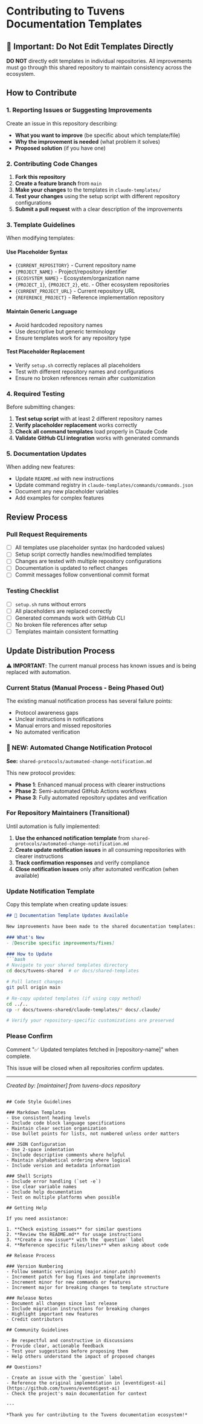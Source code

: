 # Contributing to Tuvens Documentation Templates

## 🚨 Important: Do Not Edit Templates Directly

**DO NOT** directly edit templates in individual repositories. All improvements must go through this shared repository to maintain consistency across the ecosystem.

## How to Contribute

### 1. Reporting Issues or Suggesting Improvements

Create an issue in this repository describing:
- **What you want to improve** (be specific about which template/file)
- **Why the improvement is needed** (what problem it solves)
- **Proposed solution** (if you have one)

### 2. Contributing Code Changes

1. **Fork this repository**
2. **Create a feature branch** from `main`
3. **Make your changes** to the templates in `claude-templates/`
4. **Test your changes** using the setup script with different repository configurations
5. **Submit a pull request** with a clear description of the improvements

### 3. Template Guidelines

When modifying templates:

#### Use Placeholder Syntax
- `{CURRENT_REPOSITORY}` - Current repository name
- `{PROJECT_NAME}` - Project/repository identifier
- `{ECOSYSTEM_NAME}` - Ecosystem/organization name
- `{PROJECT_1}`, `{PROJECT_2}`, etc. - Other ecosystem repositories
- `{CURRENT_PROJECT_URL}` - Current repository URL
- `{REFERENCE_PROJECT}` - Reference implementation repository

#### Maintain Generic Language
- Avoid hardcoded repository names
- Use descriptive but generic terminology
- Ensure templates work for any repository type

#### Test Placeholder Replacement
- Verify `setup.sh` correctly replaces all placeholders
- Test with different repository names and configurations
- Ensure no broken references remain after customization

### 4. Required Testing

Before submitting changes:

1. **Test setup script** with at least 2 different repository names
2. **Verify placeholder replacement** works correctly
3. **Check all command templates** load properly in Claude Code
4. **Validate GitHub CLI integration** works with generated commands

### 5. Documentation Updates

When adding new features:
- Update `README.md` with new instructions
- Update command registry in `claude-templates/commands/commands.json`
- Document any new placeholder variables
- Add examples for complex features

## Review Process

### Pull Request Requirements

- [ ] All templates use placeholder syntax (no hardcoded values)
- [ ] Setup script correctly handles new/modified templates
- [ ] Changes are tested with multiple repository configurations
- [ ] Documentation is updated to reflect changes
- [ ] Commit messages follow conventional commit format

### Testing Checklist

- [ ] `setup.sh` runs without errors
- [ ] All placeholders are replaced correctly
- [ ] Generated commands work with GitHub CLI
- [ ] No broken file references after setup
- [ ] Templates maintain consistent formatting

## Update Distribution Process

⚠️ **IMPORTANT**: The current manual process has known issues and is being replaced with automation.

### Current Status (Manual Process - Being Phased Out)
The existing manual notification process has several failure points:
- Protocol awareness gaps
- Unclear instructions in notifications
- Manual errors and missed repositories  
- No automated verification

### 🚀 NEW: Automated Change Notification Protocol
**See:** `shared-protocols/automated-change-notification.md`

This new protocol provides:
- **Phase 1**: Enhanced manual process with clearer instructions
- **Phase 2**: Semi-automated GitHub Actions workflows
- **Phase 3**: Fully automated repository updates and verification

### For Repository Maintainers (Transitional)

Until automation is fully implemented:
1. **Use the enhanced notification template** from `shared-protocols/automated-change-notification.md`
2. **Create update notification issues** in all consuming repositories with clearer instructions
3. **Track confirmation responses** and verify compliance
4. **Close notification issues** only after automated verification (when available)

### Update Notification Template

Copy this template when creating update issues:

```markdown
## 📢 Documentation Template Updates Available

New improvements have been made to the shared documentation templates:

### What's New
- [Describe specific improvements/fixes]

### How to Update
```bash
# Navigate to your shared templates directory
cd docs/tuvens-shared  # or docs/shared-templates

# Pull latest changes
git pull origin main

# Re-copy updated templates (if using copy method)
cd ../..
cp -r docs/tuvens-shared/claude-templates/* docs/.claude/

# Verify your repository-specific customizations are preserved
```

### Please Confirm
Comment "✅ Updated templates fetched in [repository-name]" when complete.

This issue will be closed when all repositories confirm updates.

---
*Created by: [maintainer] from tuvens-docs repository*
```

## Code Style Guidelines

### Markdown Templates
- Use consistent heading levels
- Include code block language specifications
- Maintain clear section organization
- Use bullet points for lists, not numbered unless order matters

### JSON Configuration
- Use 2-space indentation
- Include descriptive comments where helpful
- Maintain alphabetical ordering where logical
- Include version and metadata information

### Shell Scripts
- Include error handling (`set -e`)
- Use clear variable names
- Include help documentation
- Test on multiple platforms when possible

## Getting Help

If you need assistance:

1. **Check existing issues** for similar questions
2. **Review the README.md** for usage instructions
3. **Create a new issue** with the `question` label
4. **Reference specific files/lines** when asking about code

## Release Process

### Version Numbering
- Follow semantic versioning (major.minor.patch)
- Increment patch for bug fixes and template improvements
- Increment minor for new commands or features
- Increment major for breaking changes to template structure

### Release Notes
- Document all changes since last release
- Include migration instructions for breaking changes
- Highlight important new features
- Credit contributors

## Community Guidelines

- Be respectful and constructive in discussions
- Provide clear, actionable feedback
- Test your suggestions before proposing them
- Help others understand the impact of proposed changes

## Questions?

- Create an issue with the `question` label
- Reference the original implementation in [eventdigest-ai](https://github.com/tuvens/eventdigest-ai)
- Check the project's main documentation for context

---

*Thank you for contributing to the Tuvens documentation ecosystem!*